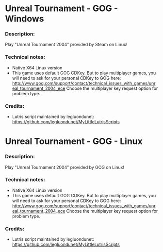 # Unreal Tournament - GOG - Windows

### Description:
Play "Unreal Tournament 2004" provided by Steam on Linux!
### Technical notes:
- Native X64 Linux version
- This game uses default GOG CDKey. But to play multiplayer games, you will need to ask for your personal CDKey to GOG here:
http://www.gog.com/support/contact/technical_issues_with_games/unreal_tournament_2004_ece
Choose the multiplayer key request option for problem type.
### Credits:
- Lutris script maintained by legluondunet: https://github.com/legluondunet/MyLittleLutrisScripts

# Unreal Tournament - GOG - Linux
### Description:
Play "Unreal Tournament 2004" provided by GOG on Linux!
### Technical notes:
- Native X64 Linux version
- This game uses default GOG CDKey. But to play multiplayer games, you will need to ask for your personal CDKey to GOG here:
http://www.gog.com/support/contact/technical_issues_with_games/unreal_tournament_2004_ece
Choose the multiplayer key request option for problem type.
### Credits:
- Lutris script maintained by legluondunet: https://github.com/legluondunet/MyLittleLutrisScripts
